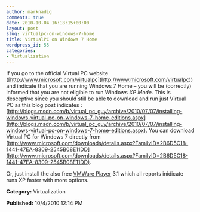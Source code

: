 ```yaml
---
author: marknadig
comments: true
date: 2010-10-04 16:18:15+00:00
layout: post
slug: virtualpc-on-windows-7-home
title: VirtualPC on Windows 7 Home
wordpress_id: 55
categories:
- Virtualization
---
```


If you go to the official Virtual PC website ([http://www.microsoft.com/virtualpc](http://www.microsoft.com/virtualpc)) and indicate that you are running Windows 7 Home – you will be (correctly) informed that you are not eligible to run Windows _XP Mode_. This is desceptive since you should still be able to download and run just Virtual PC as this blog post indicates : [http://blogs.msdn.com/b/virtual_pc_guy/archive/2010/07/07/installing-windows-virtual-pc-on-windows-7-home-editions.aspx](http://blogs.msdn.com/b/virtual_pc_guy/archive/2010/07/07/installing-windows-virtual-pc-on-windows-7-home-editions.aspx). You can download Virtual PC for Windows 7 directly from [http://www.microsoft.com/downloads/details.aspx?FamilyID=2B6D5C18-1441-47EA-8309-2545B08E11DD](http://www.microsoft.com/downloads/details.aspx?FamilyID=2B6D5C18-1441-47EA-8309-2545B08E11DD).

Or, just install the also free [VMWare Player](http://www.vmware.com/products/player/) 3.1 which all reports inidicate runs XP faster with more options.

**Category:** Virtualization

**Published:** 10/4/2010 12:14 PM

